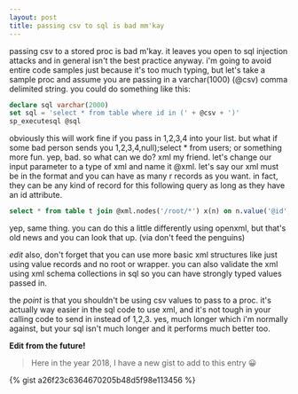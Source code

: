 ```yaml
---
layout: post
title: passing csv to sql is bad mm'kay
---
```


passing csv to a stored proc is bad m'kay. it leaves you open to sql injection attacks and in general isn't the best practice anyway. i'm going to avoid entire code samples just because it's too much typing, but let's take a sample proc and assume you are passing in a varchar(1000) (@csv) comma delimited string. you could do something like this:

``` SQL
declare sql varchar(2000)
set sql = 'select * from table where id in (' + @csv + ')'
sp_executesql @sql
```

obviously this will work fine if you pass in 1,2,3,4 into your list. but what if some bad person sends you 1,2,3,4,null);select * from users; or something more fun. yep, bad. so what can we do? xml my friend. let's change our input parameter to a type of xml and name it @xml. let's say our xml must be in the format and you can have as many r records as you want. in fact, they can be any kind of record for this following query as long as they have an id attribute.

``` SQL
select * from table t join @xml.nodes('/root/*') x(n) on n.value('@id','int') = t.id
```

yep, same thing. you can do this a little differently using openxml, but that's old news and you can look that up. (via don't feed the penguins)


*edit*
also, don't forget that you can use more basic xml structures like just using value records and no root or wrapper. you can also validate the xml using xml schema collections in sql so you can have strongly typed values passed in.

the *point* is that you shouldn't be using csv values to pass to a proc. it's actually way easier in the sql code to use xml, and it's not tough in your calling code to send in <v id="1" /><v id="2" /><v id="3" /> instead of 1,2,3. yes, much longer which i'm normally against, but your sql isn't much longer and it performs much better too.

__Edit from the future!__

> Here in the year 2018, I have a new gist to add to this entry 😀

{% gist a26f23c6364670205b48d5f98e113456 %}